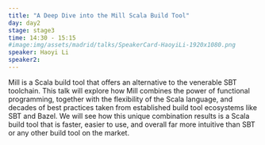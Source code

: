```yaml
---
title: "A Deep Dive into the Mill Scala Build Tool"
day: day2
stage: stage3
time: 14:30 - 15:15
#image:img/assets/madrid/talks/SpeakerCard-HaoyiLi-1920x1080.png
speaker: Haoyi Li
speaker2:
---
```


Mill is a Scala build tool that offers an alternative to the venerable SBT toolchain. This talk will explore how Mill combines the power of functional programming, together with the flexibility of the Scala language, and decades of best practices taken from established build tool ecosystems like SBT and Bazel. We will see how this unique combination results is a Scala build tool that is faster, easier to use, and overall far more intuitive than SBT or any other build tool on the market.

